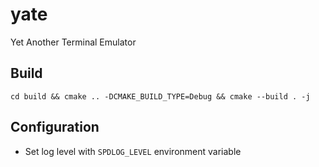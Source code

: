 # yate

Yet Another Terminal Emulator

## Build

`cd build && cmake .. -DCMAKE_BUILD_TYPE=Debug && cmake --build . -j`

## Configuration

- Set log level with `SPDLOG_LEVEL` environment variable
